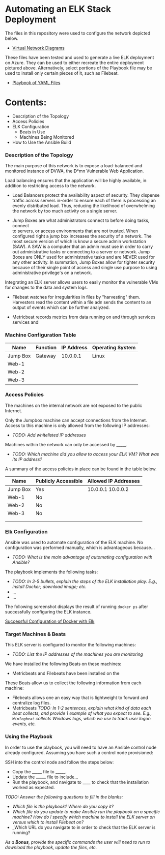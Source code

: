# Automating an ELK Stack Deployment

The files in this repository were used to configure the network depicted below.

 - [Virtual Network Diagrams](https://github.com/BayouBeast/ELK-Stack-Azure-Project/tree/main/Network)

These files have been tested and used to generate a live ELK deployment on Azure. They can be used to either recreate the entire deployment pictured above. Alternatively, select portions of the Playbook file may be used to install only certain pieces of it, such as Filebeat.

  - [Playbook of YAML Files](https://github.com/BayouBeast/ELK-Stack-Azure-Project/tree/main/Playbook)

# Contents:
- Description of the Topology
- Access Policies
- ELK Configuration
  - Beats in Use
  - Machines Being Monitored
- How to Use the Ansible Build


### Description of the Topology

The main purpose of this network is to expose a load-balanced and monitored instance of DVWA, the D*mn Vulnerable Web Application.

Load balancing ensures that the application will be highly available, in addition to restricting access to the network.
- Load Balancers protect the availability aspect of security. They dispense
 traffic across servers in-order to ensure each of them is processing an evenly distributed load. Thus, reducing the likelihood of overwhelming 
 the network by too much activity on a single server.

-  Jump Boxes are what administrators connect to before doing tasks, connect  
  to servers, or access environments that are not trusted. When configured right a jump box increases the security of a network. The most
  secure  version of which is know a secure admin workstation (SAW). A SAW is a computer that an admin must use in order to carry out 
  administrative tasks or connecting to a server or network. Jump Boxes are ONLY used for administrative tasks and are NEVER used for any 
  other activity. In summation, Jump Boxes allow for tighter security because of their single point of access and single use purpose to 
  using administrative privilege's on a network.

Integrating an ELK server allows users to easily monitor the vulnerable VMs for changes to the data and system logs.
- Filebeat watches for irregularities in files by "harvesting" them. Harvesters read the content within a file adn sends the content to an output of events which can be further analyzed.

- Metricbeat records metrics from data running on and through services services and 

### Machine Configuration Table

| Name     | Function | IP Address | Operating System |
|----------|----------|------------|------------------|
| Jump Box | Gateway  | 10.0.0.1   | Linux            |
| Web-1    |          |            |                  |
| Web-2    |          |            |                  |
| Web-3    |          |            |                  |

### Access Policies

The machines on the internal network are not exposed to the public Internet.

Only the Jumpbox machine can accept connections from the Internet. Access to this machine is only allowed from the following IP addresses:
- _TODO: Add whitelisted IP addresses_

Machines within the network can only be accessed by _____.
- _TODO: Which machine did you allow to access your ELK VM? What was its IP address?_

A summary of the access policies in place can be found in the table below.

| Name     | Publicly Accessible | Allowed IP Addresses |
|----------|---------------------|----------------------|
| Jump Box | Yes                 | 10.0.0.1 10.0.0.2    |
| Web-1    | No                  |                      |
| Web-2    | No                  |                      |
| Web-3    | No                  |                      |
|          |                     |                      |
|          |                     |                      |

### Elk Configuration

Ansible was used to automate configuration of the ELK machine. No configuration was performed manually, which is advantageous because...
- _TODO: What is the main advantage of automating configuration with Ansible?_

The playbook implements the following tasks:
- _TODO: In 3-5 bullets, explain the steps of the ELK installation play. E.g., install Docker; download image; etc._
- ...
- ...

The following screenshot displays the result of running `docker ps` after successfully configuring the ELK instance.

[Successful Configuration of Docker with Elk](https://github.com/BayouBeast/ELK-Stack-Azure-Project/blob/main/Screenshots/elk_deployment.PNG)

### Target Machines & Beats
This ELK server is configured to monitor the following machines:
- _TODO: List the IP addresses of the machines you are monitoring_

We have installed the following Beats on these machines:
- Metricbeats and Filebeats have been installed on the 

These Beats allow us to collect the following information from each machine:
- Filebeats allows one an easy way that is lightweight to forward and  
  centralize log files.
- Metricbeats  _TODO: In 1-2 sentences, explain what kind of data each beat collects, and provide 1 example of what you expect to see. E.g., `Winlogbeat` collects Windows logs, which we use to track user logon events, etc._

### Using the Playbook
In order to use the playbook, you will need to have an Ansible control node already configured. Assuming you have such a control node provisioned:

SSH into the control node and follow the steps below:
- Copy the _____ file to _____.
- Update the _____ file to include...
- Run the playbook, and navigate to ____ to check that the installation worked as expected.

_TODO: Answer the following questions to fill in the blanks:_
- _Which file is the playbook? Where do you copy it?_
- _Which file do you update to make Ansible run the playbook on a specific machine? How do I specify which machine to install the ELK server on versus which to install Filebeat on?_
- _Which URL do you navigate to in order to check that the ELK server is running?

_As a **Bonus**, provide the specific commands the user will need to run to download the playbook, update the files, etc._

